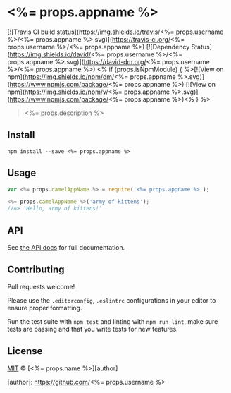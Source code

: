 # <%= props.appname %>

[![Travis CI build status](https://img.shields.io/travis/<%= props.username %>/<%= props.appname %>.svg)](https://travis-ci.org/<%= props.username %>/<%= props.appname %>)
[![Dependency Status](https://img.shields.io/david/<%= props.username %>/<%= props.appname %>.svg)](https://david-dm.org/<%= props.username %>/<%= props.appname %>)
<% if (props.isNpmModule) { %>[![View on npm](https://img.shields.io/npm/dm/<%= props.appname %>.svg)](https://www.npmjs.com/package/<%= props.appname %>)
[![View on npm](https://img.shields.io/npm/v/<%= props.appname %>.svg)](https://www.npmjs.com/package/<%= props.appname %>)<% } %>

> <%= props.description %>


## Install

```
npm install --save <%= props.appname %>
```


## Usage

```js
var <%= props.camelAppName %> = require('<%= props.appname %>');

<%= props.camelAppName %>('army of kittens');
//=> 'Hello, army of kittens!'
```


## API

See [the API docs](api.md) for full documentation.


## Contributing

Pull requests welcome! 

Please use the `.editorconfig`, `.eslintrc` configurations in your editor to ensure proper formatting.

Run the test suite with `npm test` and linting with `npm run lint`, make sure tests are passing and that you write tests for new features.


## License

[MIT](license) &copy; [<%= props.name %>][author]


[author]: https://github.com/<%= props.username %>
